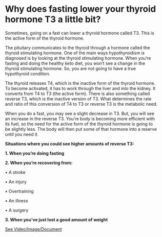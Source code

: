 # Why does fasting lower your thyroid hormone T3 a little bit?

Sometimes, going on a fast can lower a thyroid hormone called T3. This is the active form of the thyroid hormone. 

The pituitary communicates to the thyroid through a hormone called the thyroid stimulating hormone. One of the main ways hypothyroidism is diagnosed is by looking at the thyroid stimulating hormone. When you’re fasting and doing the healthy keto diet, you won’t see a change in the thyroid stimulating hormone. So, you are not going to have a true hypothyroid condition. 

The thyroid releases T4, which is the inactive form of the thyroid hormone. To become activated, it has to work through the liver and into the kidney. It converts from T4 to T3 (the active form). There is also something called reverse T3, which is the inactive version of T3. What determines the rate and ratio of this conversion of T4 to T3 or reverse T3 is the metabolic need. 

When you do a fast, you may see a slight decrease in T3. But, you will see an increase in the reverse T3. You’re body is becoming more efficient with its fuel, so the need for the active form of the thyroid hormone is going to be slightly less. The body will then put some of that hormone into a reserve until you need it. 

**Situations where you could see higher amounts of reverse T3:**

**1\. When you’re doing fasting**

**2\. When you’re recovering from:**

• A stroke 

• An injury 

• Overtraining 

• An illness 

• A surgery 

**3\. When you’ve just lost a good amount of weight**

 [See Video/Image/Document](https://hls-player.drberg.com/asset?path=migrated-assets/why-fasting-lowers-your-thyroid-hormone-t3-a-little-bit)